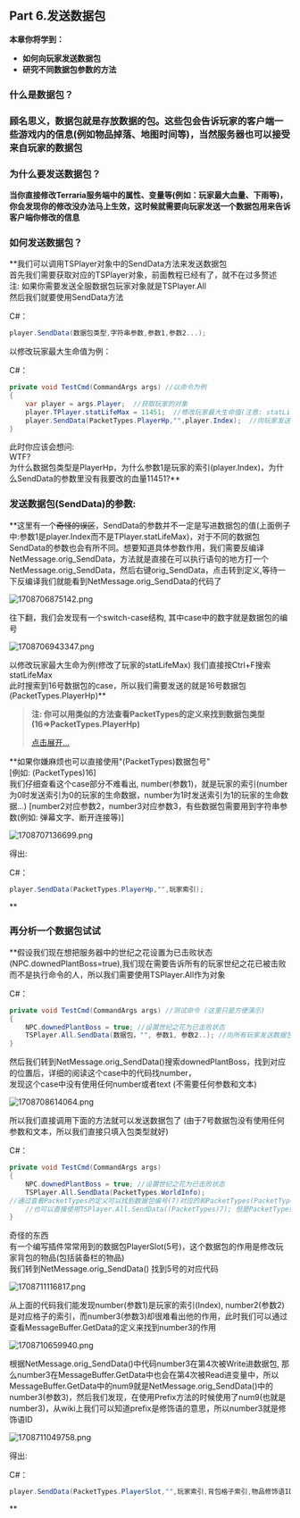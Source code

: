 ## **Part 6.发送数据包**​

**本章你将学到：**  

- ****如何向玩家发送数据包****
- ****研究不同数据包参数的方法****

### **什么是数据包？**​

### **顾名思义，数据包就是存放数据的包。这些包会告诉玩家的客户端一些游戏内的信息\(例如物品掉落、地图时间等\)，当然服务器也可以接受来自玩家的数据包**​

### **为什么要发送数据包？**​

**当你直接修改Terraria服务端中的属性、变量等\(例如：玩家最大血量、下雨等\)，你会发现你的修改没办法马上生效，这时候就需要向玩家发送一个数据包用来告诉客户端你修改的信息**  

### **如何发送数据包？**​

**我们可以调用TSPlayer对象中的SendData方法来发送数据包  
首先我们需要获取对应的TSPlayer对象，前面教程已经有了，就不在过多赘述  
注: 如果你需要发送全服数据包玩家对象就是TSPlayer.All  
然后我们就要使用SendData方法  

C#：

```csharp
player.SendData(数据包类型,字符串参数,参数1,参数2...);
```

以修改玩家最大生命值为例：  

C#：

```csharp
private void TestCmd(CommandArgs args) //以命令为例
{
    var player = args.Player;  //获取玩家的对象
    player.TPlayer.statLifeMax = 11451;  //修改玩家最大生命值(注意: statLifeMax2是加上药水饰品等的最大生命值)
    player.SendData(PacketTypes.PlayerHp,"",player.Index);  //向玩家发送数据包更新
}
```

此时你应该会想问:  
WTF\?  
为什么数据包类型是PlayerHp，为什么参数1是玩家的索引\(player.Index\)，为什么SendData的参数里没有我要改的血量11451\?**  

### **发送数据包\(SendData\)的参数:**​

**这里有一个~~奇怪的误区~~，SendData的参数并不一定是写进数据包的值\(上面例子中:参数1是player.Index而不是TPlayer.statLifeMax\)，对于不同的数据包SendData的参数也会有所不同。想要知道具体参数作用，我们需要反编译NetMessage.orig\_SendData，方法就是直接在可以执行语句的地方打一个NetMessage.orig\_SendData，然后右键orig\_SendData，点击转到定义,等待一下反编译我们就能看到NetMessage.orig\_SendData的代码了  

![1708706875142.png](Resourse/6704_13e87dfe295685f2e0fe714dd4892f00.png "1708706875142.png")

  
往下翻，我们会发现有一个switch-case结构, 其中case中的数字就是数据包的编号  

![1708706943347.png](Resourse/6705_8a74344310bc4e2b6ef78c234bd8a1ad.png "1708706943347.png")

  
以修改玩家最大生命为例\(修改了玩家的statLifeMax\) 我们直接按Ctrl+F搜索statLifeMax  
此时搜索到16号数据包的case，所以我们需要发送的就是16号数据包\(PacketTypes.PlayerHp\)**  

> **注: 你可以用类似的方法查看PacketTypes的定义来找到数据包类型\(16=>PacketTypes.PlayerHp\)**
> 
> [点击展开...](null)

**如果你嫌麻烦也可以直接使用"\(PacketTypes\)数据包号"  
\[例如: \(PacketTypes\)16\]  
我们仔细查看这个case部分不难看出, number\(参数1\)，就是玩家的索引\(number为0时发送索引为0的玩家的生命数据，number为1时发送索引为1的玩家的生命数据...\) \[number2对应参数2，number3对应参数3，有些数据包需要用到字符串参数\(例如: 弹幕文字、断开连接等\)\]  

![1708707136699.png](Resourse/6706_00f88e9647b456ad27b90176db8ac9cf.png "1708707136699.png")

  
得出:  

C#：

```csharp
player.SendData(PacketTypes.PlayerHp,"",玩家索引);
```





**

### **再分析一个数据包试试**​

**假设我们现在想把服务器中的世纪之花设置为已击败状态\(NPC.downedPlantBoss=true\),我们现在需要告诉所有的玩家世纪之花已被击败而不是执行命令的人，所以我们需要使用TSPlayer.All作为对象  

C#：

```csharp
private void TestCmd(CommandArgs args) //测试命令 (这里只是方便演示)
{
    NPC.downedPlantBoss = true; //设置世纪之花为已击败状态
    TSPlayer.All.SendData(数据包，"", 参数1, 参数2..); //向所有玩家发送数据包
}
```

然后我们转到NetMessage.orig\_SendData\(\)搜索downedPlantBoss，找到对应的位置后，详细的阅读这个case中的代码找number，  
发现这个case中没有使用任何number或者text \(不需要任何参数和文本\)  

![1708708614064.png](Resourse/6707_54f5e9df17626e6b9ba95cdb727592b4.png "1708708614064.png")

  
所以我们直接调用下面的方法就可以发送数据包了 \(由于7号数据包没有使用任何参数和文本，所以我们直接只填入包类型就好\)  

C#：

```csharp
private void TestCmd(CommandArgs args)
{
    NPC.downedPlantBoss = true; //设置世纪之花为已击败状态
    TSPlayer.All.SendData(PacketTypes.WorldInfo);
//通过查看PacketTypes的定义可以找到数据包编号(7)对应的和PacketTypes(PacketTypes.WorldInfo)
    //也可以直接使用TSPlayer.All.SendData((PacketTypes)7); 但是PacketTypes.WorldInfo的代码可读性更高
}
```

奇怪的东西  
有一个编写插件常常用到的数据包PlayerSlot\(5号\)，这个数据包的作用是修改玩家背包的物品\(包括装备栏的物品\)  
我们转到NetMessage.orig\_SendData\(\) 找到5号的对应代码  

![1708711116817.png](Resourse/6713_4ddb086dc4ca67f8a0cca17bc2fe0a8f.png "1708711116817.png")

  
从上面的代码我们能发现number\(参数1\)是玩家的索引\(Index\), number2\(参数2\)是对应格子的索引，而number3\(参数3\)却很难看出他的作用，此时我们可以通过查看MessageBuffer.GetData的定义来找到number3的作用  

![1708710659940.png](Resourse/6710_9dd9e4830193dd592685ab2361c18066.png "1708710659940.png")

  
根据NetMessage.orig\_SendData\(\)中代码number3在第4次被Write进数据包, 那么number3在MessageBuffer.GetData中也会在第4次被Read进变量中，所以MessageBuffer.GetData中的num9就是NetMessage.orig\_SendData\(\)中的number3\(参数3\)，然后我们发现，在使用Prefix方法的时候使用了num9\(也就是number3\)，从wiki上我们可以知道prefix是修饰语的意思，所以number3就是修饰语ID  

![1708711049758.png](Resourse/6712_fffd7a50d2fd412367e555a28f4fdbde.png "1708711049758.png")

  
得出:  

C#：

```csharp
player.SendData(PacketTypes.PlayerSlot,"",玩家索引,背包格子索引,物品修饰语ID);
```





**